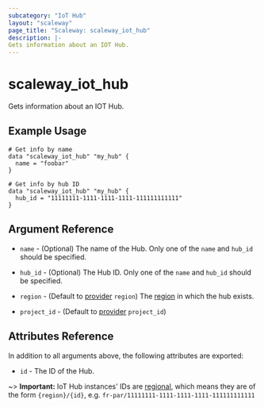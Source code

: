 ```yaml
---
subcategory: "IoT Hub"
layout: "scaleway"
page_title: "Scaleway: scaleway_iot_hub"
description: |-
Gets information about an IOT Hub.
---
```


# scaleway_iot_hub

Gets information about an IOT Hub.

## Example Usage

```hcl
# Get info by name
data "scaleway_iot_hub" "my_hub" {
  name = "foobar"
}

# Get info by hub ID
data "scaleway_iot_hub" "my_hub" {
  hub_id = "11111111-1111-1111-1111-111111111111"
}

```

## Argument Reference

- `name` - (Optional) The name of the Hub.
  Only one of the `name` and `hub_id` should be specified.

- `hub_id` - (Optional) The Hub ID.
  Only one of the `name` and `hub_id` should be specified.

- `region` - (Default to [provider](../index.md) `region`) The [region](../guides/regions_and_zones.md#zones) in which the hub exists.

- `project_id` - (Default to [provider](../index.md) `project_id`)

## Attributes Reference

In addition to all arguments above, the following attributes are exported:

- `id` - The ID of the Hub.

~> **Important:** IoT Hub instances' IDs are [regional](../guides/regions_and_zones.md#resource-ids), which means they are of the form `{region}/{id}`, e.g. `fr-par/11111111-1111-1111-1111-111111111111`
